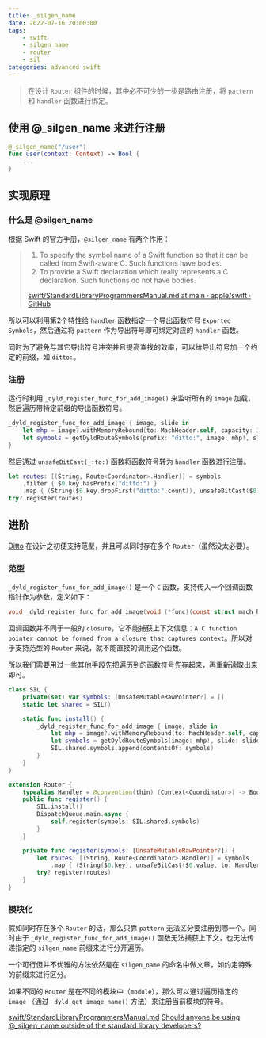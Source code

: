 ```yaml
---
title: _silgen_name
date: 2022-07-16 20:00:00
tags:
    - swift
    - silgen_name
    - router
    - sil
categories: advanced swift
---
```

> 在设计 `Router` 组件的时候，其中必不可少的一步是路由注册，将 `pattern` 和 `handler` 函数进行绑定。

## 使用 @_silgen_name 来进行注册

```swift
@_silgen_name("/user")
func user(context: Context) -> Bool {
    ...
}
```

## 实现原理

### 什么是 @silgen_name

根据 Swift 的官方手册，`@silgen_name` 有两个作用：

> 1. To specify the symbol name of a Swift function so that it can be called from Swift-aware C. Such functions have bodies.
> 2. To provide a Swift declaration which really represents a C declaration. Such functions do not have bodies.
> 
>  [swift/StandardLibraryProgrammersManual.md at main · apple/swift · GitHub](https://github.com/apple/swift/blob/main/docs/StandardLibraryProgrammersManual.md#_silgen_name)

所以可以利用第2个特性给 `handler` 函数指定一个导出函数符号 `Exported Symbols`，然后通过将 `pattern` 作为导出符号即可绑定对应的 `handler` 函数。

同时为了避免与其它导出符号冲突并且提高查找的效率，可以给导出符号加一个约定的前缀，如 `ditto:`。

### 注册

运行时利用 `_dyld_register_func_for_add_image()` 来监听所有的 `image` 加载，然后遍历带特定前缀的导出函数符号。

```swift
_dyld_register_func_for_add_image { image, slide in
    let mhp = image?.withMemoryRebound(to: MachHeader.self, capacity: 1, { $0 })
    let symbols = getDyldRouteSymbols(prefix: "ditto:", image: mhp!, slide: slide)
}
```

然后通过 `unsafeBitCast(_:to:)` 函数将函数符号转为 `handler` 函数进行注册。

```swift
let routes: [(String, Route<Coordinator>.Handler)] = symbols
    .filter { $0.key.hasPrefix("ditto:") }
    .map { (String($0.key.dropFirst("ditto:".count)), unsafeBitCast($0.value, to: Handler.self)) }
try? register(routes)
```

## 进阶
[Ditto](https://github.com/xspyhack/Ditto) 在设计之初便支持范型，并且可以同时存在多个 `Router`（虽然没太必要）。

### 范型

`_dyld_register_func_for_add_image()` 是一个 `C` 函数，支持传入一个回调函数指针作为参数，定义如下：

```c
void _dyld_register_func_for_add_image(void (*func)(const struct mach_header* mh, intptr_t vmaddr_slide));
```

回调函数并不同于一般的 `closure`，它不能捕获上下文信息：`A C function pointer cannot be formed from a closure that captures context`。所以对于支持范型的 `Router` 来说，就不能直接的调用这个函数。

所以我们需要用过一些其他手段先把遍历到的函数符号先存起来，再重新读取出来即可。

```swift
class SIL {
    private(set) var symbols: [UnsafeMutableRawPointer?] = []
    static let shared = SIL()

    static func install() {
        _dyld_register_func_for_add_image { image, slide in
            let mhp = image?.withMemoryRebound(to: MachHeader.self, capacity: 1, { $0 })
            let symbols = getDyldRouteSymbols(image: mhp!, slide: slide)
            SIL.shared.symbols.append(contentsOf: symbols)
        }
    }
}

extension Router {
    typealias Handler = @convention(thin) (Context<Coordinator>) -> Bool
    public func register() {
        SIL.install()
        DispatchQueue.main.async {
            self.register(symbols: SIL.shared.symbols)
        }
    }

    private func register(symbols: [UnsafeMutableRawPointer?]) {
        let routes: [(String, Route<Coordinator>.Handler)] = symbols
            .map { (String($0.key), unsafeBitCast($0.value, to: Handler.self)) }
        try? register(routes)
    }
}
```

### 模块化

假如同时存在多个 `Router` 的话，那么只靠 `pattern` 无法区分要注册到哪一个。同时由于 `_dyld_register_func_for_add_image()` 函数无法捕获上下文，也无法传递指定的 `silgen_name` 前缀来进行分开遍历。

一个可行但并不优雅的方法依然是在 `silgen_name` 的命名中做文章，如约定特殊的前缀来进行区分。

如果不同的 `Router` 是在不同的模块中（`module`），那么可以通过遍历指定的 `image` （通过 `_dyld_get_image_name()` 方法）来注册当前模块的符号。

[swift/StandardLibraryProgrammersManual.md](https://github.com/apple/swift/blob/main/docs/StandardLibraryProgrammersManual.md#_silgen_name)
[Should anyone be using @_silgen_name outside of the standard library developers?](https://forums.swift.org/t/should-anyone-be-using-silgen-name-outside-of-the-standard-library-developers/19396/23)